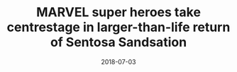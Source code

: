 ---
layout: post
title: MARVEL super heroes take centrestage in larger-than-life return of Sentosa Sandsation
date:   2018-07-03
file_url: /resources/news/files/20180628_Media_Release__MARVEL_super_heroes_take_centre_in_larger-than-life_return_of_Sentosa_Sandsation.pdf
---
